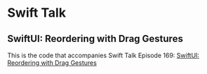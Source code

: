 # Swift Talk
## SwiftUI: Reordering with Drag Gestures

This is the code that accompanies Swift Talk Episode 169: [SwiftUI: Reordering with Drag Gestures](https://talk.objc.io/episodes/S01E169-reordering-with-drag-gestures)
